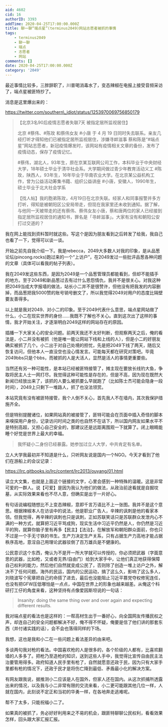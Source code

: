 ```yaml
---
aid: 4602
cid: 16
authorID: 3393
addTime: 2020-04-25T17:00:00.000Z
title: 聊一聊“端点星”(terminus2049)网站志愿者被抓的事情
tags:
    - terminus2049
    - 聊一聊
    - 端点
    - 志愿者
    - 网站
comments: []
date: 2020-04-25T17:00:00.000Z
category: '2049'
---
```


最近事情比较多，三胖辞职了，川普喝消毒水了，变态辣椒在电报上接受音频采访了，端点星被匪特抄了。

消息是这里爆出来的：

https://twitter.com/southern\_idiot/status/1253970069756850179

> 【北京3名90后疫情志愿者失联7天 被指定居所监视居住】
> 
> 北京 #蔡伟、#陈玫 和蔡伟女友 #小唐 于 4 月 19 日同时失去联系。亲友几经打听才得知他们已被指定居所监视居住，涉嫌寻衅滋事 蔡和陈是“#端点星”网站志愿者，新冠疫情爆发时，该网站有疫情相关文章的备份，发布了疫情动态，保存了疫情记忆。
> 
> #蔡伟，湖北人，93年生，原在京某互联网公司工作，本科毕业于中央财经大学，18年硕士毕业于清华社会系。大学期间做过青少年教育活动义工 #陈玫，陕西人，93年生，16年毕业于华南农业大学。在北京某公益机构工作，曾为公益活动筹集书籍、组织公益讲座 #小唐，安徽人，1990年生，硕士毕业于北大社会学系
> 
> 【找人帖】我的胞弟陈玫，4月19日在北京失联。经家人和同事报警并多方打听，得知是被朝阳区公安局带走，但现在我家里还未收到通知。据了解，与他同一天被带走的还有蔡伟、蔡伟女友小唐，蔡和唐两位的家人已经接到指定居所监视居住的通知书，罪名是「寻衅滋事」。大家有没有和朝阳公安打过交道的？

我在网上能找到资料暂时就这些。写这个是因为朋友看到之后转发了给我，我自己也看了一下，觉得可以谈一谈。

开始之前先自我介绍一下。我是rebecca，2049大多数人对我的印象，是从品葱论坛(pincong.rocks)跑过来的一个“上访户”，在2049发过一些批评品葱各种问题的文章（具体可以看我的帖子列表）。

我在2049发这些东西，是因为2049是一个品葱管理员都能看到，但却不能插手的地方。至于2049和新品葱过去有过什么恩怨情仇，我并不是很关心。对我这种把2049当成大字报墙的做法，站长小二并不是很赞许，但他没有把我发的内容删掉，而品葱把我5000赞的账号销号删文了，所以我觉得2049对用户的态度比隔壁要友善得多。

以上就是我对2049、对小二的印象。至于2049代表什么意思，端点星网站做了什么，小二在现实世界的身份……我既不了解也不关心。直到这次出了这样的事情，我才开始关注，才逐渐明白2049这样的网站存在的原因。

插播一下大家关心的安全问题。前两天我还不太好判断，但观察两天之后，俺的看法是，小二并没有被抓（他是唯一能让网站下线和上线的人），但是小二的好朋友确实被抓了几个。小二出于对自己处境的担忧，先是把2049下线了两天，随后又恢复访问，但他本人一直没空也没心情发言。可能每天都在研究对策吧。毕竟2049bbs只是个bbs，而被抓的人是大活人，显然是活人的事情更重要些。

当然还有另一种可能性，是本站已经被匪特接管了，摊主现在要放长线钓大鱼，争取将民主人士一网打尽。我觉得这种可能性是存在的，但是不高，因为现在既然大新闻已经放出来了，该抓的人要么被抓要么早就跑了（比如陈士杰可能会隐身一段时间），2049上只剩下一堆路人，抓了也没法领赏。

本站究竟有没有被匪特接管，我个人倒不关心，首先我人不在墙内，其次我保护措施齐全。

但是特别提醒诸位，如果网站真的被接管了，匪特可能会在页面中插入奇怪的脚本来嗅探用户身份，记录访问时间之类的也自然不在话下，所以国内网友如果水平不是特别高超，又担心自己安全的，那建议还是远距离围观一下就算了。闭上眼睛能睡个好觉是世界上最大的幸福。

> 我怀疑小二身份已经暴露。她参加过立人大学，中共肯定有名单。

立人大学我最初并不知道是什么，只听网友说是国内一个NGO。今天才看到了他们在游船上的会议记录：

https://lrc.gitbooks.io/lrc/content/lrc2013/ouyang/01.html

读立大文集，也就是上面这个链接的文字，心里会感到一种特殊的温暖。这是非常可爱的一群人。说【可爱】是因为我认为他们的做法，从政治前途看就是自掘坟墓，从实际效果来看也不尽人意，但确实是出于一片好心。

有句话说编程随想比不上变态辣椒，意即千言万语比不上一张图。我并不是这个意思。根据辣椒本人在访谈中的说法，他是职业广告人，辛辣的讽刺是他的看家本领。但我觉得，再辛辣的讽刺也只是讽刺，正如苏联笑话只是苏联群众发泄内心不满的一种方式，就算把习近平骂成狗，现实生活中习近平仍然是人，你仍然是习近平的狗，就算你脑子里有再多【民主】【法治】，在解放军和朝阳群众面前，你也只不过是一个手无寸铁的书生。生产力决定生产关系，只有占据生产力高地才能占据秩序高地，意淫自己用理论武器驳倒了百万雄兵是不健康的。

公民意识这个东西，俺认为不是开一所大学就可以传授的，你必须把武器（字面意思的武器，比如枪，又或者无界/自由门）给到大家手中，让他们真正地获得保障自己权利的能力，然后他们自然就变成公民了，否则除了创造一堆上访户之外，解决不了任何问题。海外的民运，国内的公民运动，搞了这么久，影响了这么多人，刘晓波写个宪章把自己的命搭了进去，最后也没能阻止习近平篡党夺权修宪连任，也没有把GFW压低哪怕是一点点，中国在世界上的形象也越来越差。从俺这个科研打工仔的角度来看，这种坚持有点像爱因斯坦说的一句话：

> Insanity: doing the same thing over and over again and expecting different results.

我对端点星的看法也是这样的：一帮高材生出于一番好心，向全国网友传播民权之声，却连自己的安全问题都解决不好，俺不得不怀疑，俺要是信了他们讲的那套东西（并付诸实践的话），会不会也落得同样的下场。

我想，这也是我和小二在一些问题上看法差异的由来吧。

多谈两句我对枪的看法。中国喜欢枪的人是很多的，各个阶级的人都有，比喜欢翻墙的人多多了。把枪乃至造枪的知识，送到这些人手中，我觉得比宣传自由民主法治要管用得多。政府知道人民手里有枪了，自然就愿意还政于民，因为只有大家手里都有枪的情况下，还政于民才是将伤亡降到最低、矛盾最小化的解决方案。

有网友跟我说，据推测小二应该是人在国外，但家人还在国内。从这次抓捕所透露出来的情况，以及我与小二非常有限的交流来看，小二更可能跟其他几位一样，人就在国内，此刻说不定正和当初的华勇一样，在各地奔走逃难呢。

帮不了太多，只能祝福小二了。

如果真的被抓了，务必好好利用来之不易的机会，跟匪特聊聊公民权利，看看效果怎样，回头跟大家汇报汇报。
